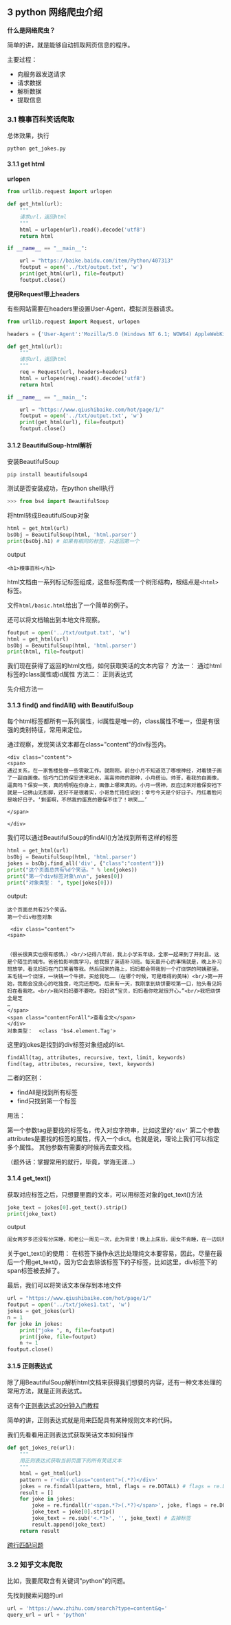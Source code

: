 ## 3 python 网络爬虫介绍

**什么是网络爬虫？**

简单的讲，就是能够自动抓取网页信息的程序。

主要过程：

- 向服务器发送请求
- 请求数据  
- 解析数据
- 提取信息


### 3.1 糗事百科笑话爬取

总体效果，执行

```
python get_jokes.py
```

#### 3.1.1 get html

**urlopen**

```py
from urllib.request import urlopen

def get_html(url):
    """
    请求url，返回html
    """
    html = urlopen(url).read().decode('utf8')
    return html

if __name__ == "__main__":

    url = "https://baike.baidu.com/item/Python/407313"
    foutput = open('../txt/output.txt', 'w')
    print(get_html(url), file=foutput) 
    foutput.close()
```

**使用Request带上headers**

有些网站需要在headers里设置User-Agent，模拟浏览器请求。

```py
from urllib.request import Request, urlopen

headers = {'User-Agent':'Mozilla/5.0 (Windows NT 6.1; WOW64) AppleWebKit/537.36 (KHTML, like Gecko) Chrome/52.0.2743.116 Safari/537.36'}

def get_html(url):
    """
    请求url，返回html
    """
    req = Request(url, headers=headers)  
    html = urlopen(req).read().decode('utf8')
    return html

if __name__ == "__main__":

    url = "https://www.qiushibaike.com/hot/page/1/"
    foutput = open('../txt/output.txt', 'w')
    print(get_html(url), file=foutput)
    foutput.close()
```

#### 3.1.2 BeautifulSoup-html解析

安装BeautifulSoup

```
pip install beautifulsoup4
```

测试是否安装成功，在python shell执行

```py
>>> from bs4 import BeautifulSoup
```

将html转成BeautifulSoup对象

```py
html = get_html(url)
bsObj = BeautifulSoup(html, 'html.parser')
print(bsObj.h1) # 如果有相同的标签，只返回第一个
```

output
```
<h1>糗事百科</h1>
```

html文档由一系列标记标签组成，这些标签构成一个树形结构，根结点是```<html>```标签。

文件```html/basic.html```给出了一个简单的例子。

还可以将文档输出到本地文件观察。
```py
foutput = open('../txt/output.txt', 'w')
html = get_html(url)
bsObj = BeautifulSoup(html, 'html.parser')
print(html, file=foutput)
```

我们现在获得了返回的html文档，如何获取笑话的文本内容？
方法一： 通过html标签的class属性或id属性
方法二： 正则表达式

先介绍方法一

#### 3.1.3 find() and findAll() with BeautifulSoup

每个html标签都所有一系列属性，id属性是唯一的，class属性不唯一，但是有很强的类别特征，常用来定位。

通过观察，发现笑话文本都在class="content"的div标签内。
```
<div class="content">
<span>
通过关系，在一家售楼处做一些零散工作。就刚刚，前台小月不知道范了哪根神经，对着镜子画了一副自画像。恰巧门口的保安进来喝水，高高帅帅的那种，小月搭讪，帅哥，看我的自画像，逼真吗？保安一笑，真的明明在你身上，画像上哪来真的。小月一愣神，反应过来对着保安裆下就是一记佛山无影脚，还好不是很着实，小哥急忙捂住说到：幸亏今天是个好日子。月红着脸问是啥好日子。‘剩蛋啊，不然我的蛋真的要保不住了！哄笑……’

</span>

</div>
```

我们可以通过BeautifulSoup的findAll()方法找到所有这样的标签
```py
html = get_html(url)
bsObj = BeautifulSoup(html, 'html.parser')
jokes = bsObj.find_all('div', {"class":"content")})
print("这个页面总共有%d个笑话。" % len(jokes))
print("第一个div标签对象\n\n", jokes[0])
print("对象类型： ", type(jokes[0]))
```

output:
```
这个页面总共有25个笑话。
第一个div标签对象

 <div class="content">
<span>


（很长很真实也很有感情。）<br/>记得八年前，我上小学五年级，全家一起来到了开封县。这是个陌生的城市。爸爸怕影响我学习，给我报了英语补习班。每天最开心的事情就是，晚上补习班放学，看见妈妈在门口笑着等我。然后回家的路上，妈妈都会带我到一个打烧饼的阿姨那里。五毛钱一个烧饼，一块钱一个牛排。买给我吃……（在哪个时候，可是难得的美味）<br/>第一开始，我都会没良心的吃独食，吃完还想吃。后来有一天，我刚拿到烧饼要咬第一口，抬头看见妈妈在看我吃。<br/>我问妈妈要不要吃。妈妈说“宝贝，妈妈看你吃就很开心。”<br/>我把烧饼全是芝
…
</span>
<span class="contentForAll">查看全文</span>
</div>
对象类型：  <class 'bs4.element.Tag'>
```

这里的jokes是找到的div标签对象组成的list.

```py
findAll(tag, attributes, recursive, text, limit, keywords)
find(tag, attributes, recursive, text, keywords)
```

二者的区别：

- findAll是找到所有标签
- find只找到第一个标签

用法：

第一个参数tag是要找的标签名，传入对应字符串，比如这里的```’div‘```
第二个参数attributes是要找的标签的属性，传入一个dict。也就是说，理论上我们可以指定多个属性。
其他参数有需要的时候再去查文档。

（题外话：掌握常用的就行，毕竟，学海无涯...）


#### 3.1.4 get_text()

获取对应标签之后，只想要里面的文本，可以用标签对象的get_text()方法

```py
joke_text = jokes[0].get_text().strip()
print(joke_text)
```

output
```py
闺女两岁多还没有分床睡，和老公一周见一次，此为背景！晚上上床后，闺女不肯睡，在一边玩积木；我和老公一周未见早已意乱情迷，索性躲被窝里啪了起来！片刻之后，感觉快到了，一边做一边接着吻忍不住呜呜咽咽叫出声来……这时只见一个小脑袋好奇的凑了过来：“怎么了，妈妈咋哭了…”然后盯着老公看了看“爸爸在欺负妈妈！”说着在老公脸上啪啪啪就扇了几巴掌！特么哭笑不得！估计老公得有阴影了！
```

关于get_text()的使用：
在标签下操作永远比处理纯文本要容易，因此，尽量在最后一个用get_text()，因为它会去除该标签下的子标签，比如这里，div标签下的span标签被去掉了。

最后，我们可以将笑话文本保存到本地文件

```py
url = "https://www.qiushibaike.com/hot/page/1/"
foutput = open('../txt/jokes1.txt', 'w')
jokes = get_jokes(url)
n = 1
for joke in jokes:
    print("joke ", n, file=foutput)
    print(joke, file=foutput)
    n += 1
foutput.close()
```

#### 3.1.5 正则表达式

除了用BeautifulSoup解析html文档来获得我们想要的内容，还有一种文本处理的常用方法，就是正则表达式。

这有个[正则表达式30分钟入门教程](https://deerchao.net/tutorials/regex/regex.htm)

简单的讲，正则表达式就是用来匹配具有某种规则文本的代码。

我们先看看用正则表达式获取笑话文本如何操作

```py
def get_jokes_re(url):
    """
    用正则表达式获取当前页面下的所有笑话文本
    """
    html = get_html(url)
    pattern = r'<div class="content">(.*?)</div>'
    jokes = re.findall(pattern, html, flags = re.DOTALL) # flags = re.DOTALL，跨行匹配，让.可以匹配换行符
    result = []
    for joke in jokes:
        joke = re.findall(r'<span.*?>(.*?)</span>', joke, flags = re.DOTALL)
        joke_text = joke[0].strip()
        joke_text = re.sub('<.*?>', '', joke_text) # 去掉标签
        result.append(joke_text)
    return result
```

[跨行匹配问题](http://www.lfhacks.com/tech/python-re-single-multiline)

### 3.2 知乎文本爬取

比如，我要爬取含有关键词"python"的问题。

先找到搜索问题的url
```py
url = 'https://www.zhihu.com/search?type=content&q='
query_url = url + 'python'
```

